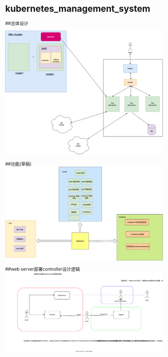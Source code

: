 # kubernetes_management_system

##总体设计

![avatar](./doc/arch.png)

##功能(草稿)
![avatar](./doc/function.png)

##web server部署controller设计逻辑
![avatar](./doc/serviceController.drawio.svg)
